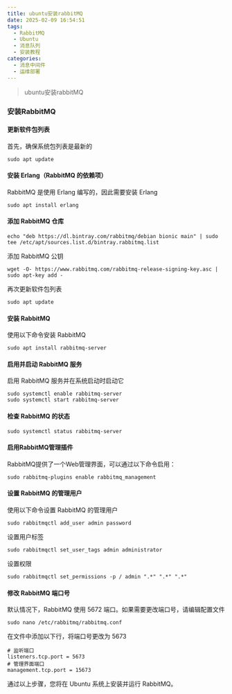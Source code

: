 ```yaml
---
title: ubuntu安装rabbitMQ
date: 2025-02-09 16:54:51
tags:
  - RabbitMQ
  - Ubuntu
  - 消息队列
  - 安装教程
categories:
  - 消息中间件
  - 运维部署
---
```


> ubuntu安装rabbitMQ

<!-- more -->

### 安装RabbitMQ

#### 更新软件包列表

首先，确保系统包列表是最新的

```shell
sudo apt update
```

#### 安装 Erlang（RabbitMQ 的依赖项）

RabbitMQ 是使用 Erlang 编写的，因此需要安装 Erlang

```shell
sudo apt install erlang
```

#### 添加 RabbitMQ 仓库

```shell
echo "deb https://dl.bintray.com/rabbitmq/debian bionic main" | sudo tee /etc/apt/sources.list.d/bintray.rabbitmq.list
```

添加 RabbitMQ 公钥

```shell
wget -O- https://www.rabbitmq.com/rabbitmq-release-signing-key.asc | sudo apt-key add -
```

再次更新软件包列表

```shell
sudo apt update
```

#### 安装 RabbitMQ

使用以下命令安装 RabbitMQ

```shell
sudo apt install rabbitmq-server
```

#### 启用并启动 RabbitMQ 服务

启用 RabbitMQ 服务并在系统启动时启动它

```shell
sudo systemctl enable rabbitmq-server
sudo systemctl start rabbitmq-server
```

#### 检查 RabbitMQ 的状态

```shell
sudo systemctl status rabbitmq-server
```

#### 启用RabbitMQ管理插件

RabbitMQ提供了一个Web管理界面，可以通过以下命令启用：

```shell
sudo rabbitmq-plugins enable rabbitmq_management
```

#### 设置 RabbitMQ 的管理用户

使用以下命令设置 RabbitMQ 的管理用户

```shell
sudo rabbitmqctl add_user admin password
```

设置用户标签

```shell
sudo rabbitmqctl set_user_tags admin administrator
```

设置权限

```shell
sudo rabbitmqctl set_permissions -p / admin ".*" ".*" ".*"
```

#### 修改 RabbitMQ 端口号

默认情况下，RabbitMQ 使用 5672 端口。如果需要更改端口号，请编辑配置文件

```shell
sudo nano /etc/rabbitmq/rabbitmq.conf
```

在文件中添加以下行，将端口号更改为 5673

```shell
# 监听端口
listeners.tcp.port = 5673
# 管理界面端口
management.tcp.port = 15673
```

通过以上步骤，您将在 Ubuntu 系统上安装并运行 RabbitMQ。